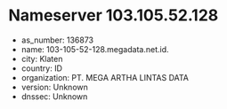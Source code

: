 # Nameserver 103.105.52.128

* as_number: 136873
* name: 103-105-52-128.megadata.net.id.
* city: Klaten
* country: ID
* organization: PT. MEGA ARTHA LINTAS DATA
* version: Unknown
* dnssec: Unknown
